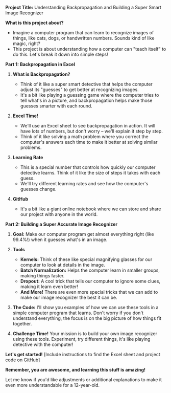 
**Project Title:** Understanding Backpropagation and Building a Super Smart Image Recognizer

**What is this project about?**

* Imagine a computer program that can learn to recognize images of things, like cats, dogs, or handwritten numbers. Sounds kind of like magic, right? 
* This project is about understanding how a computer can "teach itself" to do this.  Let's break it down into simple steps!

**Part 1: Backpropagation in Excel**

1. **What is Backpropagation?** 
   * Think of it like a super smart detective that helps the computer adjust its "guesses" to get better at recognizing images.
   * It's a bit like playing a guessing game where the computer tries to tell what's in a picture, and backpropagation helps make those guesses smarter with each round.

2. **Excel Time!**
   * We'll use an Excel sheet to see backpropagation in action. It will have lots of numbers, but don't worry – we'll explain it step by step.
   * Think of it like solving a math problem where you correct the computer's answers each time to make it better at solving similar problems.

3. **Learning Rate**
   * This is a special number that controls how quickly our computer detective learns. Think of it like the size of steps it takes with each guess.
   * We'll try different learning rates and see how the computer's guesses change.

4. **GitHub**
   * It's a bit like a giant online notebook where we can store and share our project with anyone in the world.

**Part 2: Building a Super Accurate Image Recognizer**

1. **Goal:** Make our computer program get almost everything right (like 99.4%!) when it guesses what's in an image.

2. **Tools**
   * **Kernels:** Think of these like special magnifying glasses for our computer to look at details in the image.
   * **Batch Normalization:** Helps the computer learn in smaller groups, making things faster.
   * **Dropout:** A cool trick that tells our computer to ignore some clues, making it learn even better!
   * **And More!** There are even more special tricks that we can add to make our image recognizer the best it can be.

3. **The Code:** I'll show you examples of how we can use these tools in a simple computer program that learns. Don't worry if you don't understand everything, the focus is on the big picture of how things fit together.

4. **Challenge Time!** Your mission is to build your own image recognizer using these tools. Experiment, try different things, it's like playing detective with the computer! 



**Let's get started!** 
[Include instructions to find the Excel sheet and project code on GitHub] 

**Remember, you are awesome, and learning this stuff is amazing!** 
 
Let me know if you'd like adjustments or additional explanations to make it even more understandable for a 12-year-old. 
